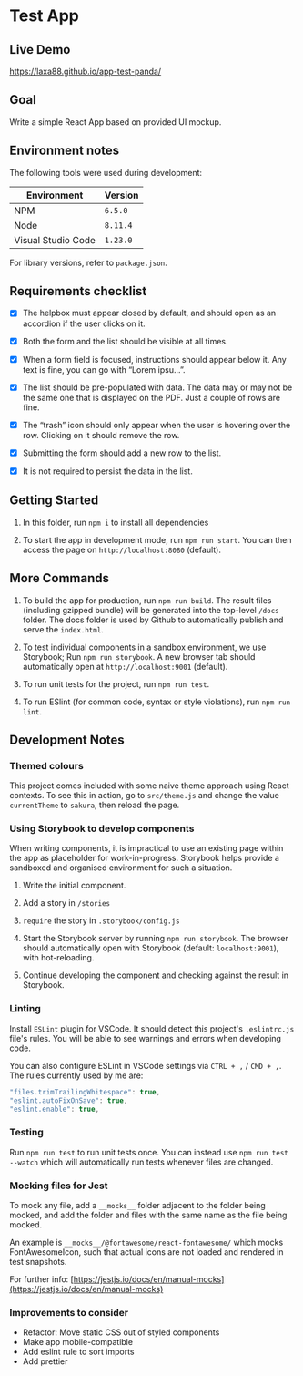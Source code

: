 # Test App

## Live Demo

https://laxa88.github.io/app-test-panda/

## Goal

Write a simple React App based on provided UI mockup.

## Environment notes

The following tools were used during development:

| Environment        | Version  |
| ------------------ | -------- |
| NPM                | `6.5.0`  |
| Node               | `8.11.4` |
| Visual Studio Code | `1.23.0` |

For library versions, refer to `package.json`.

## Requirements checklist

- [X] The helpbox must appear closed by default, and should open as an accordion if the user clicks on it.

- [X] Both the form and the list should be visible at all times.

- [X] When a form field is focused, instructions should appear below it. Any text is fine, you can go with “Lorem ipsu...”.

- [X] The list should be pre-populated with data. The data may or may not be the same one that is displayed on the PDF. Just a couple of rows are fine.

- [X] The “trash” icon should only appear when the user is hovering over the row. Clicking on it should remove the row.

- [X] Submitting the form should add a new row to the list.

- [X] It is not required to persist the data in the list.

## Getting Started

1. In this folder, run `npm i` to install all dependencies

2. To start the app in development mode, run `npm run start`. You can then access the page on `http://localhost:8080` (default).

## More Commands

1. To build the app for production, run `npm run build`. The result files (including gzipped bundle) will be generated into the top-level `/docs` folder. The docs folder is used by Github to automatically publish and serve the `index.html`.

2. To test individual components in a sandbox environment, we use Storybook; Run `npm run storybook`. A new browser tab should automatically open at `http://localhost:9001` (default).

3. To run unit tests for the project, run `npm run test`.

4. To run ESlint (for common code, syntax or style violations), run `npm run lint`.

## Development Notes

### Themed colours

This project comes included with some naive theme approach using React contexts. To see this in action, go to `src/theme.js` and change the value `currentTheme` to `sakura`, then reload the page.

### Using Storybook to develop components

When writing components, it is impractical to use an existing page within the app as placeholder for work-in-progress. Storybook helps provide a sandboxed and organised environment for such a situation.

1. Write the initial component.

2. Add a story in `/stories`

3. `require` the story in `.storybook/config.js`

4. Start the Storybook server by running `npm run storybook`. The browser should automatically open with Storybook (default: `localhost:9001`), with hot-reloading.

5. Continue developing the component and checking against the result in Storybook.

### Linting

Install `ESLint` plugin for VSCode. It should detect this project's `.eslintrc.js` file's rules. You will be able to see warnings and errors when developing code.

You can also configure ESLint in VSCode settings via `CTRL + ,` / `CMD + ,`. The rules currently used by me are:

```js
"files.trimTrailingWhitespace": true,
"eslint.autoFixOnSave": true,
"eslint.enable": true,
```

### Testing

Run `npm run test` to run unit tests once. You can instead use `npm run test --watch` which will automatically run tests whenever files are changed.

### Mocking files for Jest

To mock any file, add a `__mocks__` folder adjacent to the folder being mocked, and add the folder and files with the same name as the file being mocked.

An example is `__mocks__/@fortawesome/react-fontawesome/` which mocks FontAwesomeIcon, such that actual icons are not loaded and rendered in test snapshots.

For further info: [https://jestjs.io/docs/en/manual-mocks](https://jestjs.io/docs/en/manual-mocks)

### Improvements to consider

- Refactor: Move static CSS out of styled components
- Make app mobile-compatible
- Add eslint rule to sort imports
- Add prettier
